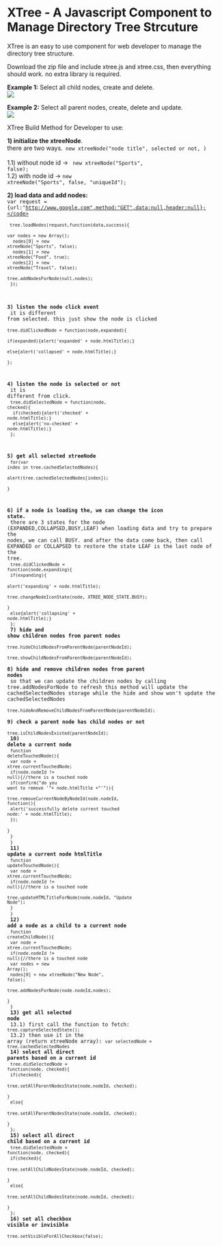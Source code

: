 # XTree - A Javascript Component to Manage Directory Tree Strcuture

XTree is an easy to use component for web developer to manage the directory tree structure.

Download the zip file and include xtree.js and xtree.css, then everything should work. no extra library is required.

<strong>Example 1:</strong> Select all child nodes, create and delete.<br/>
<img src='http://www.xuliu.info/xtree/xtree.gif' />

<strong>Example 2:</strong> Select all parent nodes, create, delete and update.<br/>
<img src='http://www.xuliu.info/xtree/xtree_p.gif' />

XTree Build Method for Developer to use:

   <strong>1) initialize the xtreeNode</strong>. 
	   <br/>there are two ways.<code> new xtreeNode("node title", selected or not, <unique id>) </code>
       <br/>1.1) without node id -> <code> new xtreeNode("Sports", false); </code>
       <br/>1.2) with node id -> <code>new xtreeNode("Sports", false, "uniqueId"); </code>

   <strong>2) load data and add nodes:</strong><br/>
		<code>var request = {url:"http://www.google.com",method:"GET",data:null,header:null};</code><br/>
		<code>  tree.loadNodes(request,function(data,success){</code><br/>
		<code>	var nodes = new Array();</code><br/>
		<code>	nodes[0] = new xtreeNode("Sports", false);</code><br/>
		<code>	nodes[1] = new xtreeNode("Food", true);</code><br/>
		<code>	nodes[2] = new xtreeNode("Travel", false);</code><br/>
		<code>	tree.addNodesForNode(null,nodes);</code><br/>
		<code>});</code><br/>
	
   <strong>3) listen the node click event</strong><br/>
    it is different from selected. this just show the node is clicked<br/>
   	<code>tree.didClickedNode = function(node,expanded){</code><br/>
	<code>	if(expanded){alert('expanded' + node.htmlTitle);}</code><br/>
	<code>	else{alert('collapsed' + node.htmlTitle);}</code><br/>
	<code>};</code><br/>
	
   <strong>4) listen the node is selected or not</strong><br/>
    it is different from click.<br/>
   	<code>tree.didSelectedNode = function(node, checked){</code><br/>
	<code>	if(checked){alert('checked' + node.htmlTitle);}</code><br/>
	<code>	else{alert('no-checked' + node.htmlTitle);}</code><br/>
	<code>};</code><br/>
	
   <strong>5) get all selected xtreeNode</strong><br/>
    <code>for(var index in tree.cachedSelectedNodes){</code><br/>
    		<code>alert(tree.cachedSelectedNodes[index]);</code><br/>
    <code>}</code><br/>
    
   <strong>6) if a node is loading the, we can change the icon state.</strong><br/>
    there are 3 states for the node (EXPANDED,COLLAPSED,BUSY,LEAF) when loading data and try to prepare the nodes, we can call BUSY. and after the data come back, then call EXPANDED or COLLAPSED to restore the state
      LEAF is the last node of the tree.<br/>
   	<code>tree.didClickedNode = function(node,expanding){</code><br/>
		<code>if(expanding){</code><br/>
			<code>alert('expanding' + node.htmlTitle);</code><br/>
			<code>tree.changeNodeIconState(node, XTREE_NODE_STATE.BUSY);</code><br/>
		<code>}</code><br/>
		<code>else{alert('collapsing' + node.htmlTitle);}</code><br/>
	<code>};</code><br/>
		<strong>7) hide and show children nodes from parent nodes</strong><br/>
	<code>tree.hideChildNodesFromParentNode(parentNodeId);</code><br/>
	<code>tree.showChildNodesFromParentNode(parentNodeId);</code><br/>
	<strong>8) hide and remove children nodes from parent nodes</strong><br/> 
	   so that we can update the children nodes by calling tree.addNodesForNode to refresh
	   this method will update the cachedSelectedNodes storage while the hide and show won't update the cachedSelectedNodes<br/>
	<code>tree.hideAndRemoveChildNodesFromParentNode(parentNodeId);</code><br/>
	<strong>9) check a parent node has child nodes or not</strong><br/>
	<code>tree.isChildNodesExisted(parentNodeId);</code><br/>
	<strong>10) delete a current node</strong><br/>
	<code>function deleteTouchedNode(){</code><br/>
		<code>var node = xtree.currentTouchedNode;</code><br/>
		<code>if(node.nodeId != null){//there is a touched node</code><br/>
			<code>if(confirm("do you want to remove '"+  node.htmlTitle +"'")){</code><br/>
				<code>tree.removeCurrentNodeByNodeId(node.nodeId, function(){</code><br/>
					<code>alert('successfully delete current touched node:' + node.htmlTitle);</code><br/>
				<code>});</code><br/>
			<code>}</code><br/>
		<code>}</code><br/>
	<code>}</code><br/>
	<strong>11) update a current node htmlTitle</strong><br/>
	<code>function updateTouchedNode(){</code><br/>
		<code>var node = xtree.currentTouchedNode;</code><br/>
		<code>if(node.nodeId != null){//there is a touched node</code><br/>
			<code>tree.updateHTMLTitleForNode(node.nodeId, "Update Node");</code><br/>
		<code>}</code><br/>
	<code>}</code><br/>
	<strong>12) add a node as a child to a current node</strong><br/>
	<code>function createChildNode(){</code><br/>
		<code>var node = xtree.currentTouchedNode;</code><br/>
		<code>if(node.nodeId != null){//there is a touched node</code><br/>
			<code>var nodes = new Array();</code><br/>
			<code>nodes[0] = new xtreeNode("New Node", false);</code><br/>
			<code>tree.addNodesForNode(node.nodeId,nodes);</code><br/>
		<code>}</code><br/>
	<code>}</code><br/>
	<strong>13) get all selected node</strong><br/>
		13.1) first call the function to fetch: <code>tree.captureSelectedState();</code><br/>
		13.2) then use it in the array (return xtreeNode array): <code>var selectedNode = tree.cachedSelectedNodes</code><br/>
	<strong>14) select all direct parents based on a current id</strong><br/>
		<code>tree.didSelectedNode = function(node, checked){</code><br/>
			<code>if(checked){</code><br/>
				<code>tree.setAllParentNodesState(node.nodeId, checked);</code><br/>
			<code>}</code><br/>
			<code>else{</code><br/>
				<code>tree.setAllParentNodesState(node.nodeId, checked);</code><br/>
			<code>}</code><br/>
		<code>};</code><br/>
	<strong>15) select all direct child based on a current id</strong><br/>
		<code>tree.didSelectedNode = function(node, checked){</code><br/>
			<code>if(checked){</code><br/>
				<code>tree.setAllChildNodesState(node.nodeId, checked);</code><br/>
			<code>}</code><br/>
			<code>else{</code><br/>
				<code>tree.setAllChildNodesState(node.nodeId, checked);</code><br/>
			<code>}</code><br/>
		<code>};</code><br/>
		<strong>16) set all checkbox visible or invisible</strong><br/>
	<code>tree.setVisibleForAllCheckbox(false);</code>
	
